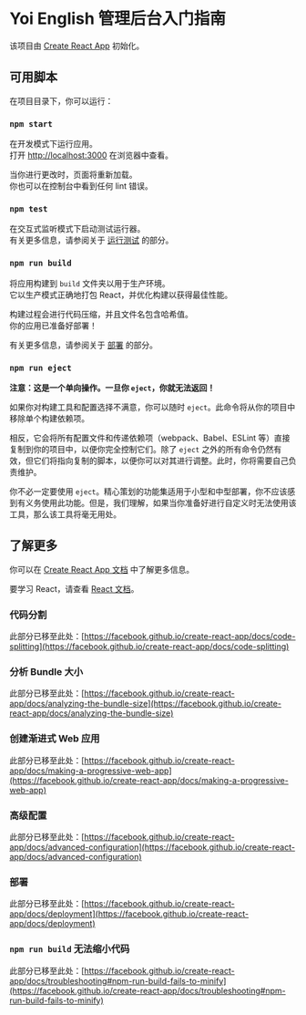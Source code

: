 # Yoi English 管理后台入门指南

该项目由 [Create React App](https://github.com/facebook/create-react-app) 初始化。

## 可用脚本

在项目目录下，你可以运行：

### `npm start`

在开发模式下运行应用。\
打开 [http://localhost:3000](http://localhost:3000) 在浏览器中查看。

当你进行更改时，页面将重新加载。\
你也可以在控制台中看到任何 lint 错误。

### `npm test`

在交互式监听模式下启动测试运行器。\
有关更多信息，请参阅关于 [运行测试](https://facebook.github.io/create-react-app/docs/running-tests) 的部分。

### `npm run build`

将应用构建到 `build` 文件夹以用于生产环境。\
它以生产模式正确地打包 React，并优化构建以获得最佳性能。

构建过程会进行代码压缩，并且文件名包含哈希值。\
你的应用已准备好部署！

有关更多信息，请参阅关于 [部署](https://facebook.github.io/create-react-app/docs/deployment) 的部分。

### `npm run eject`

**注意：这是一个单向操作。一旦你 `eject`，你就无法返回！**

如果你对构建工具和配置选择不满意，你可以随时 `eject`。此命令将从你的项目中移除单个构建依赖项。

相反，它会将所有配置文件和传递依赖项（webpack、Babel、ESLint 等）直接复制到你的项目中，以便你完全控制它们。除了 `eject` 之外的所有命令仍然有效，但它们将指向复制的脚本，以便你可以对其进行调整。此时，你将需要自己负责维护。

你不必一定要使用 `eject`。精心策划的功能集适用于小型和中型部署，你不应该感到有义务使用此功能。但是，我们理解，如果当你准备好进行自定义时无法使用该工具，那么该工具将毫无用处。

## 了解更多

你可以在 [Create React App 文档](https://facebook.github.com/create-react-app/docs/getting-started) 中了解更多信息。

要学习 React，请查看 [React 文档](https://reactjs.org/)。

### 代码分割

此部分已移至此处：[https://facebook.github.io/create-react-app/docs/code-splitting](https://facebook.github.io/create-react-app/docs/code-splitting)

### 分析 Bundle 大小

此部分已移至此处：[https://facebook.github.io/create-react-app/docs/analyzing-the-bundle-size](https://facebook.github.io/create-react-app/docs/analyzing-the-bundle-size)

### 创建渐进式 Web 应用

此部分已移至此处：[https://facebook.github.io/create-react-app/docs/making-a-progressive-web-app](https://facebook.github.io/create-react-app/docs/making-a-progressive-web-app)

### 高级配置

此部分已移至此处：[https://facebook.github.io/create-react-app/docs/advanced-configuration](https://facebook.github.io/create-react-app/docs/advanced-configuration)

### 部署

此部分已移至此处：[https://facebook.github.io/create-react-app/docs/deployment](https://facebook.github.io/create-react-app/docs/deployment)

### `npm run build` 无法缩小代码

此部分已移至此处：[https://facebook.github.io/create-react-app/docs/troubleshooting#npm-run-build-fails-to-minify](https://facebook.github.io/create-react-app/docs/troubleshooting#npm-run-build-fails-to-minify)
